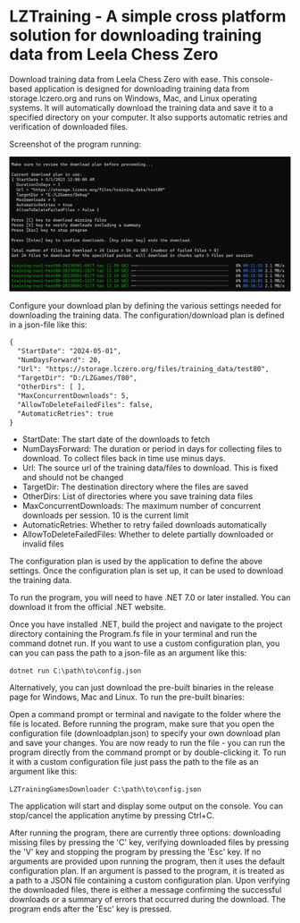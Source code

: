 # LZTraining - A simple cross platform solution for downloading training data from Leela Chess Zero
Download training data from Leela Chess Zero with ease. This console-based application is designed for downloading training data from storage.lczero.org and runs on Windows, Mac, and Linux operating systems. 
It will automatically download the training data and save it to a specified directory on your computer. It also supports automatic retries and verification of downloaded files.

Screenshot of the program running:

![alt text](Demo.png)


Configure your download plan by defining the various settings needed for downloading the training data. The configuration/download plan is defined in a json-file like this:
```
{
  "StartDate": "2024-05-01",
  "NumDaysForward": 20,
  "Url": "https://storage.lczero.org/files/training_data/test80",
  "TargetDir": "D:/LZGames/T80",
  "OtherDirs": [ ],
  "MaxConcurrentDownloads": 5,
  "AllowToDeleteFailedFiles": false,
  "AutomaticRetries": true
}
```
- StartDate: The start date of the downloads to fetch
- NumDaysForward: The duration or period in days for collecting files to download. To collect files back in time use minus days.
- Url: The source url of the training data/files to download. This is fixed and should not be changed
- TargetDir: The destination directory where the files are saved
- OtherDirs: List of directories where you save training data files
- MaxConcurrentDownloads: The maximum number of concurrent downloads per session. 10 is the current limit
- AutomaticRetries: Whether to retry failed downloads automatically
- AllowToDeleteFailedFiles: Whether to delete partially downloaded or invalid files


The configuration plan is used by the application to define the above settings. Once the configuration plan is set up, it can be used to download the training data. 


To run the program, you will need to have .NET 7.0 or later installed. You can download it from the official .NET website. 

Once you have installed .NET, build the project and navigate to the project directory containing the Program.fs file in your terminal and run the command dotnet run. If you want to use a custom configuration plan, you can you can pass the path to a json-file as an argument like this:

` dotnet run C:\path\to\config.json `

Alternatively, you can just download the pre-built binaries in the release page for Windows, Mac and Linux. To run the pre-built binaries:

Open a command prompt or terminal and navigate to the folder where the file is located.
Before running the program, make sure that you open the configuration file (downloadplan.json) to specify your own download plan and save your changes.
You are now ready to run the file - you can run the program directly from the command prompt or by double-clicking it. 
To run it with a custom configuration file just pass the path to the file as an argument like this:

` LZTrainingGamesDownloader C:\path\to\config.json `

The application will start and display some output on the console. You can stop/cancel the application anytime by pressing Ctrl+C.

After running the program, there are currently three options: downloading missing files by pressing the 'C' key, verifying downloaded files by pressing the 'V' key and stopping the program by pressing the 'Esc' key.
If no arguments are provided upon running the program, then it uses the default configuration plan. If an argument is passed to the program, it is treated as a path to a JSON file containing a custom configuration plan. Upon verifying the downloaded files, there is either a message confirming the successful downloads or a summary of errors that occurred during the download. The program ends after the 'Esc' key is pressed.


